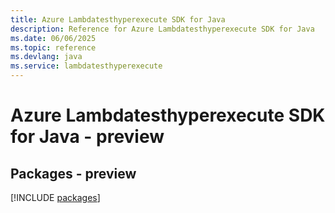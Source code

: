 ```yaml
---
title: Azure Lambdatesthyperexecute SDK for Java
description: Reference for Azure Lambdatesthyperexecute SDK for Java
ms.date: 06/06/2025
ms.topic: reference
ms.devlang: java
ms.service: lambdatesthyperexecute
---
```

# Azure Lambdatesthyperexecute SDK for Java - preview
## Packages - preview
[!INCLUDE [packages](lambdatesthyperexecute-index.md)]